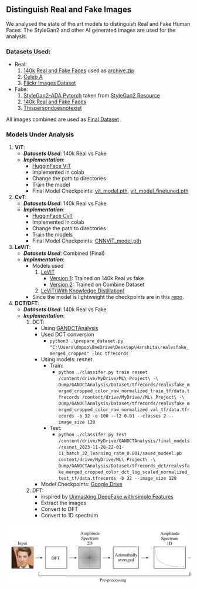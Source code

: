 ## Distinguish Real and Fake Images

We analysed the state of the art models to distinguish Real and Fake Human Faces. The StyleGan2 and other AI generated Images are used for the analysis.

### Datasets Used:

*   Real:
    1.  [140k Real and Fake Faces](https://www.kaggle.com/datasets/xhlulu/140k-real-and-fake-faces) used as [archive.zip](https://drive.google.com/file/d/1_UYjNhjsdVxoOy0rmpTyGbOj-xUiVFwQ/view?usp=sharing)
    2.  [Celeb A](https://www.kaggle.com/datasets/jessicali9530/celeba-dataset)
    3.  [Flickr Images Dataset](https://github.com/NVlabs/ffhq-dataset)
*   Fake:
    1.  [StyleGan2-ADA Pytorch](https://github.com/HarshitaDPoojary/DistinguishGANFacesFromReal/blob/main/Dataset%20Preparation/SG2_ADA_PyTorch.ipynb) taken from [StyleGan2 Resource](https://ckeditor.com/docs/ckeditor5/latest/features/autoformat.html)
    2.  [140k Real and Fake Faces](https://www.kaggle.com/datasets/xhlulu/140k-real-and-fake-faces)
    3.  [Thispersondoesnotexist](https://www.kaggle.com/datasets/omjannu/thispersondoesnotexist)

All images combined are used as [Final Dataset](https://drive.google.com/file/d/1x9eB7Bk2jiekJT85ALIocStIDvWRi-ur/view?usp=sharing)

### Models Under Analysis

1.  **ViT**:
    *   _**Datasets Used**_: 140k Real vs Fake
    *   _**Implementation**_:
        *   [HugginFace ViT](https://huggingface.co/docs/transformers/model_doc/vit#vision-transformer-vit)
        *   Implemented in colab
        *   Change the path to directories
        *   Train the model
        *   Final Model Checkpoints: [vit_model.pth](https://drive.google.com/file/d/17GV8Eg91kTeDVhAx800X_wIL6VXbVae8/view?usp=sharing), [vit_model_finetuned.pth](https://drive.google.com/file/d/1-xnZuB5zX-IxCGchqFnQuTxZD8s067tw/view?usp=sharing)
2.  **CvT**:
    *   _**Datasets Used**_: 140k Real vs Fake
    *   _**Implementation**_:
        *   [HugginFace CvT](https://huggingface.co/docs/transformers/model_doc/cvt#convolutional-vision-transformer-cvt)
        *   Implemented in colab
        *   Change the path to directories
        *   Train the models
        *   Final Model Checkpoints: [CNNViT_model.pth](https://drive.google.com/file/d/1Bm_UxzUQKNQrHj3gMHEhKAqTkLuh2Wi1/view?usp=sharing)
3.  **LeViT**:
    *   _**Datasets Used**_: Combined (Final)
    *   _**Implementation**_:
        *   Models used
            1.  [LeViT](https://huggingface.co/docs/transformers/model_doc/levit#transformers.LevitForImageClassification)
                *   [Version 1](https://github.com/HarshitaDPoojary/DistinguishGANFacesFromReal/blob/main/Analysis/Transformer%20Analysis/LeVit.ipynb): Trained on 140k Real vs fake
                *   [Version 2](https://github.com/HarshitaDPoojary/DistinguishGANFacesFromReal/blob/main/Analysis/Transformer%20Analysis/LeVit_scratch.ipynb): Trained on Combine Dataset
            2.  [LeViT(With Knowledge Distillation)](https://huggingface.co/docs/transformers/model_doc/levit#transformers.LevitForImageClassificationWithTeacher)
        *   Since the model is lightweight the checkpoints are in this [repo](https://github.com/HarshitaDPoojary/DistinguishGANFacesFromReal/tree/main/Analysis/Transformer%20Analysis/models).
4.  **DCT/DFT**:
    *   _**Datasets Used**_: 140k Real vs Fake
    *   _**Implementation**_:
        1.  DCT:
            *   Using [GANDCTAnalysis](https://github.com/RUB-SysSec/GANDCTAnalysis/tree/master)
            *   Used DCT conversion
                *   `python3 .\prepare_dataset.py "C:\Users\dmpoo\OneDrive\Desktop\Harshita\realvsfake_merged_cropped" -lnc tfrecords`
            *   Using models: resnet
                *   Train:
                    *   `python ./classifer.py train resnet /content/drive/MyDrive/ML\ Project\ -\ Dump/GANDCTAnalysis/Dataset/tfrecords/realvsfake_merged_cropped_color_raw_normalized_train_tf/data.tfrecords /content/drive/MyDrive//ML\ Project\ -\ Dump/GANDCTAnalysis/Dataset/tfrecords/realvsfake_merged_cropped_color_raw_normalized_val_tf/data.tfrecords -b 32 -e 100 --l2 0.01 --classes 2 --image_size 128`
                *   Test:
                    *   `python ./classifer.py test /content/drive/MyDrive/GANDCTAnalysis/final_models/resnet_2023-11-28-22-01-11_batch_32_learning_rate_0.001/saved_modeel.pb content/drive/MyDrive/ML\ Project\ -\ Dump/GANDCTAnalysis/Dataset/tfrecords_dct/realvsfake_merged_cropped_color_dct_log_scaled_normalized_test_tf/data.tfrecords -b 32 --image_size 128`
            * Model Checkpoints: [Google Drive](https://drive.google.com/drive/folders/1-OHov_GUSMN1u-R-kou16CxjAHFReuOx?usp=sharing)
        2.  DFT:
            *   inspired by [Unmasking DeepFake with simple Features](https://github.com/cc-hpc-itwm/DeepFakeDetection/tree/master)
            *   Extract the images
            *   Convert to DFT
            *   Convert to 1D spectrum

<img align="center" src="img\pipeline.png" width="1000"/>
